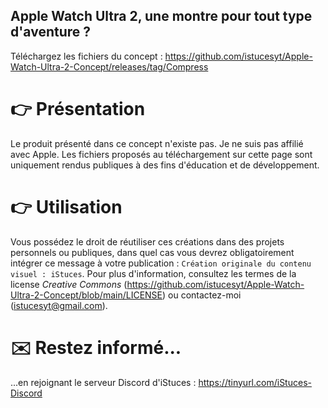## Apple Watch Ultra 2, une montre pour tout type d'aventure ?
Téléchargez les fichiers du concept : https://github.com/istucesyt/Apple-Watch-Ultra-2-Concept/releases/tag/Compress

# 👉 Présentation
Le produit présenté dans ce concept n'existe pas. Je ne suis pas affilié avec Apple.
Les fichiers proposés au téléchargement sur cette page sont uniquement rendus publiques à des fins d'éducation et de développement.

# 👉 Utilisation
Vous possédez le droit de réutiliser ces créations dans des projets personnels ou publiques, dans quel cas vous devrez obligatoirement intégrer ce message à votre publication :
`Création originale du contenu visuel : iStuces`.
Pour plus d'information, consultez les termes de la license *Creative Commons* (https://github.com/istucesyt/Apple-Watch-Ultra-2-Concept/blob/main/LICENSE) ou contactez-moi (istucesyt@gmail.com).

# ✉️ Restez informé...
...en rejoignant le serveur Discord d'iStuces : https://tinyurl.com/iStuces-Discord
